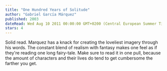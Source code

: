 ```yaml
---
title: "One Hundred Years of Solitude"
author: "Gabriel García Márquez"
published: 2003
dateRead: Wed Aug 10 2011 00:00:00 GMT+0200 (Central European Summer Time)
stars: 4
---
```

Solid read. Marquez has a knack for creating the loveliest imagery through his words. The constant blend of realism with fantasy makes one feel as if they're reading one long fairy-tale. Make sure to read it in one pull, because the amount of characters and their lives do tend to get cumbersome the farther you get.
